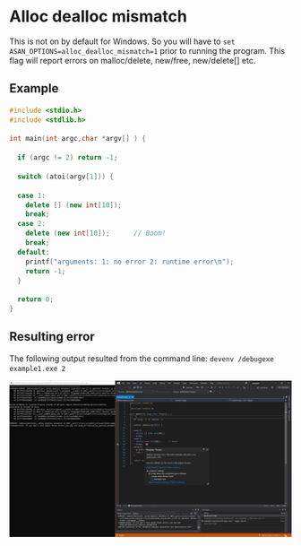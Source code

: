 # Alloc dealloc mismatch

This is not on by default for Windows. So you will have to `set ASAN_OPTIONS=alloc_dealloc_mismatch=1` prior to running the program. This flag will report errors on malloc/delete, new/free, new/delete[] etc. 


## Example
```cpp
#include <stdio.h>
#include <stdlib.h>

int main(int argc,char *argv[] ) {

  if (argc != 2) return -1;

  switch (atoi(argv[1])) {

  case 1: 
    delete [] (new int[10]);  
    break;
  case 2: 
    delete (new int[10]);      // Boom!
    break;
  default: 
    printf("arguments: 1: no error 2: runtime error\n");
    return -1;
  }

  return 0;
}
```

## Resulting error

The following output resulted from the command line: `devenv /debugexe example1.exe 2`

![example1](SRC_CODE/alloc-dealloc-mismatch/example1.PNG)

